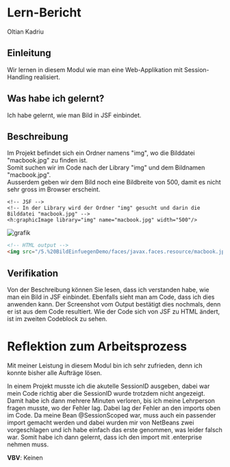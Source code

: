 # Lern-Bericht
Oltian Kadriu

## Einleitung

Wir lernen in diesem Modul wie man eine Web-Applikation mit Session-Handling realisiert.

## Was habe ich gelernt?

Ich habe gelernt, wie man Bild in JSF einbindet.

## Beschreibung

Im Projekt befindet sich ein Ordner namens "img", wo die Bilddatei "macbook.jpg" zu finden ist. <br />
Somit suchen wir im Code nach der Library "img" und dem Bildnamen "macbook.jpg". <br />
Ausserdem geben wir dem Bild noch eine Bildbreite von 500, damit es nicht sehr gross im Browser erscheint.

```xhtml
<!-- JSF -->
<!-- In der Library wird der Ordner "img" gesucht und darin die Bilddatei "macbook.jpg" -->
<h:graphicImage library="img" name="macbook.jpg" width="500"/>
```

![grafik](https://user-images.githubusercontent.com/69577043/187035871-db6577d1-8893-4447-ac01-59e3e1737e13.png)


```html
<!-- HTML output -->
<img src="/5.%20BildEinfuegenDemo/faces/javax.faces.resource/macbook.jpg;jsessionid=fd1d0defc21cadabd021082ad3c8?ln=img" width="500">
```

## Verifikation

Von der Beschreibung können Sie lesen, dass ich verstanden habe, wie man ein Bild in JSF einbindet. Ebenfalls sieht man am Code, dass ich dies anwenden kann. Der Screenshot vom Output bestätigt dies nochmals, denn er ist aus dem Code resultiert. Wie der Code sich von JSF zu HTML ändert, ist im zweiten Codeblock zu sehen.

# Reflektion zum Arbeitsprozess

Mit meiner Leistung in diesem Modul bin ich sehr zufrieden, denn ich konnte bisher alle Aufträge lösen. 

In einem Projekt musste ich die akutelle SessionID ausgeben, dabei war mein Code richtig aber die SessionID wurde trotzdem nicht angezeigt. Damit habe ich dann mehrere Minuten verloren, bis ich meine Lehrperson fragen musste, wo der Fehler lag. Dabei lag der Fehler an den imports oben im Code. Da meine Bean @SessionScoped war, muss auch ein passender import gemacht werden und dabei wurden mir von NetBeans zwei vorgeschlagen und ich habe einfach das erste genommen, was leider falsch war. Somit habe ich dann gelernt, dass ich den import mit .enterprise nehmen muss.

**VBV**: Keinen
